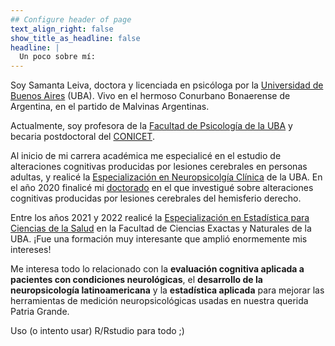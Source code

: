 ```yaml
---
## Configure header of page
text_align_right: false
show_title_as_headline: false
headline: |
  Un poco sobre mí:
---
```


<!-- this is a subheadline -->
Soy Samanta Leiva, doctora y licenciada en psicóloga por la [Universidad de Buenos Aires](https://uba.ar/) (UBA). Vivo en el hermoso Conurbano Bonaerense de Argentina, en el partido de Malvinas Argentinas.

Actualmente, soy profesora de la [Facultad de Psicología de la UBA](http://www.psi.uba.ar/) y becaria postdoctoral del [CONICET](https://www.conicet.gov.ar/). 

Al inicio de mi carrera académica me especialicé en el estudio de alteraciones cognitivas producidas por lesiones cerebrales en personas adultas, y realicé la [Especialización en Neuropsicolgía Clínica](http://pgneuropsicologia.com.ar/) de la UBA. En el año 2020 finalicé mi [doctorado](/project/doctorado/) en el que investigué sobre alteraciones cognitivas producidas por lesiones cerebrales del hemisferio derecho.

Entre los años 2021 y 2022 realicé la [Especialización en Estadística para Ciencias de la Salud](https://ic.fcen.uba.ar/actividades-academicas/formacion/posgrados/especializacion-en-estadistica-para-ciencias-de-la-salud) en la Facultad de Ciencias Exactas y Naturales de la UBA. ¡Fue una formación muy interesante que amplió enormemente mis intereses!
  
Me interesa todo lo relacionado con la **evaluación cognitiva aplicada a pacientes con condiciones neurológicas**, el **desarrollo de la neuropsicología latinoamericana** y la **estadística aplicada** para mejorar las herramientas de medición neuropsicológicas usadas en nuestra querida Patria Grande.

Uso (o intento usar) R/Rstudio para todo ;)
